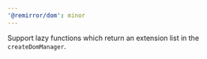 ```yaml
---
'@remirror/dom': minor
---
```


Support lazy functions which return an extension list in the `createDomManager`.

